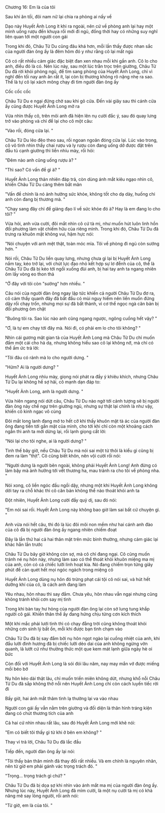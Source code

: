 




Chương 16: Em là của tôi

Sau khi ăn tối, đôi nam nữ lại chia ra phòng ai nấy về

Dạo này Huyết Ảnh Long ít khi ra ngoài, nên cứ về phòng anh lại hay một mình uống rượu đến khuya rồi mới đi ngủ, đồng thời hay có những suy nghĩ liên quan tới một người con gái

Trong khi đó, Châu Tử Du cũng đâu khá hơn, mỗi lần thấy được nhan sắc của người đàn ông ấy là đêm hôm đó y như rằng cô lại mất ngủ

Cô có rất nhiều cảm giác đặc biệt đan xen nhau mỗi khi gần anh. Cô lo cho anh, điều đó là có. Nên lúc này, sau một lúc trằn trọc trên giường, Châu Tử Du đã rời khỏi phòng ngủ, để tìm sang phòng của Huyết Ảnh Long, chỉ vì nghĩ đến tối nay anh ăn rất ít, lại còn bị thương không rõ nặng nhẹ ra sao. Thế là tự cô lại xách mông chạy đi tìm người đàn ông ấy

Cốc cốc cốc

Châu Tử Du e ngại đứng chờ sau khi gõ cửa. Đến vài giây sau thì cánh cửa ấy cũng được Huyết Ảnh Long mở ra

Vừa nhìn thấy cô, trên môi anh đã hiện lên nụ cười đắc ý, sau đó quay lưng trở vào phòng và chỉ để lại cho cô một câu:

"Vào rồi, đóng cửa lại. "

Châu Tử Du lẽo đẽo theo sau, rồi ngoan ngoãn đóng cửa lại. Lúc vào trong, cô vô tình nhìn thấy chai rượu và ly rượu còn đang uống dở được đặt trên đầu tủ cạnh giường thì liền nhíu mày, rồi hỏi:

"Đêm nào anh cũng uống rượu à? "

"Thì sao? Có vấn đề gì à? "

Huyết Ảnh Long thản nhiên đáp trả, còn dùng ánh mắt kiêu ngạo nhìn cô, khiến Châu Tử Du càng thêm bất mãn

"Vấn đề chính là nó ảnh hưởng sức khỏe, không tốt cho dạ dày, huống chi anh còn đang bị thương mà. "

"Chạy sang đây chỉ để giảng đạo lí về sức khỏe đó à? Hay là em đang lo cho tôi? "

Vừa hỏi, anh vừa cười, đôi mắt nhìn cô cứ tà mị, như muốn hút luôn linh hồn đối phương làm vật chiếm hữu của riêng mình. Trong khi đó, Châu Tử Du đã trưng ra khuôn mặt không vui, hậm hực nói:

"Nói chuyện với anh mệt thật, toàn móc mỉa. Tôi về phòng đi ngủ còn sướng hơn. "

Nói rồi, Châu Tử Du liền quay lưng, nhưng chưa gì lại bị Huyết Ảnh Long nắm tay, kéo trở lại, với chút lực đạo nhỏ kết hợp sự lơ đễnh của cô, thế là Châu Tử Du đã bị kéo tới ngồi xuống đùi anh, bị hai tay anh ta ngang nhiên ôm lấy vòng eo thon thả

"Ở đây với tôi còn "sướng" hơn nhiều. "

Câu nói của người đàn ông ngay lập tức khiến cả người Châu Tử Du đơ ra, cô cảm thấy quanh đây đã bắt đầu có mùi nguy hiểm nên liền muốn đứng dậy rồi chạy trốn, nhưng mọi sự đã bất thành, vì cơ thể ngọc ngà căn bản bị đối phương ôm chặt

"Buông tôi ra. Sao lúc nào anh cũng ngang ngược, ngông cuồng hết vậy? "

"Ơ, là tự em chạy tới đây mà. Nói đi, có phải em lo cho tôi không? "

Nhìn cái gương mặt gian tà của Huyết Ảnh Long mà Châu Tử Du chỉ muốn đấm một cái cho hả dạ, nhưng không hiểu sao cô lại không nỡ, mà chỉ có thể ấm ức trả lời:

"Tôi đâu có rảnh mà lo cho người dưng. "

"Hửm? Ai là người dưng? "

Huyết Ảnh Long nhíu mày, giọng nói phát ra đầy ý khiêu khích, nhưng Châu Tử Du lại không hề sợ hãi, cô mạnh dạn đáp to:

"Huyết Ảnh Long, anh là người dưng. "

Vừa hiên ngang nói dứt câu, Châu Tử Du nào ngờ tới cảnh tượng sẽ bị người đàn ông này chế ngự trên giường ngủ, nhưng sự thật lại chính là như vậy, khiến cô kinh ngạc vô cùng

Đôi mắt long lanh đang mở to hết cỡ khi thấy khuôn mặt tà ác của người đàn ông đang tiến tới gần mặt của mình, cho tới khi chỉ còn một khoảng cách ngắn thì anh ta mới dừng lại, rồi lạnh giọng cất lời:

"Nói lại cho tôi nghe, ai là người dưng? "

Tình thế bây giờ, nếu Châu Tử Du mà nói sai một từ thôi là kiểu gì cũng bị đem ra làm "thịt". Cô cũng biết khôn, nên vội cười rồi nói:

"Người dưng là người bên ngoài, không phải Huyết Ảnh Long! Anh đừng có làm bậy mà ảnh hưởng tới vết thương ha, mau tránh ra cho tôi về phòng nha. "

Nói xong, cô liền ngóc đầu ngồi dậy, nhưng một khi Huyết Ảnh Long không dời tay ra chỗ khác thì cô căn bản không thể nào thoát khỏi anh ta

Đột nhiên, Huyết Ảnh Long cười đầy quỷ dị, sau đó nói:

"Em nói sai rồi. Huyết Ảnh Long này không bao giờ làm sai bất cứ chuyện gì. "

Anh vừa nói hết câu, thì đó là lúc đôi môi non mềm như hai cánh anh đào của cô đã bị người đàn ông ấy ngang nhiên chiếm đoạt

Đây là lần thứ hai cả hai thân mật trên mức bình thường, nhưng cảm giác lại khác hẳn lần trước

Châu Tử Du bây giờ không còn sợ, mà cô chỉ đang ngại. Cô cũng muốn tránh né nụ hôn này, nhưng làm sao có thể thoát khỏi khuôn miệng ma mị của anh, còn có cả chiếc lưỡi linh hoạt kia. Nó đang chiếm trọn từng giây phút để càn quét hết mọi ngóc ngách trong miệng cô

Huyết Ảnh Long dùng nụ hôn đó trừng phạt cái tội cô nói sai, và hút hết dưỡng khí của cô, là cách anh đang làm

Yêu nhau, hôn nhau thì say đắm. Chưa yêu, hôn nhau vẫn ngại nhưng cũng không tránh khỏi cơn say mị tình

Trong khi bàn tay hư hỏng của người đàn ông lại còn sờ lung tung khắp người cô gái. Khiến thân thể ấy đang hứng chịu từng cơn kích thích

Một khi mắc phải lưới tình thì có chạy đằng trời cũng không thoát khỏi những cơn sinh lý bất ổn, mỗi khi được bạn tình chạm vào

Châu Tử Du đã bị say đắm bởi nụ hôn ngọt ngào lại cuồng nhiệt của anh, khi đầu lưỡi đinh hương đã bị chiếc lưỡi dẻo dai của anh không ngừng vờn quanh, lả lướt cứ như thưởng thức một que kem mát lạnh giữa ngày hè oi bức

Còn đối với Huyết Ảnh Long là sói đói lâu năm, nay may mắn vớ được miếng mồi béo bở

Nụ hôn kéo dài thật lâu, chỉ muốn triền miên không dứt, nhưng khổ nỗi Châu Tử Du đã sắp không thở nỗi nên Huyết Ảnh Long chỉ còn cách luyến tiếc rời đi

Bấy giờ, hai ánh mắt thâm tình lạ thường lại va vào nhau

Người con gái ấy vẫn nằm trên giường và đối diện là thân hình tráng kiện đang có chút thương tích của anh

Cả hai cứ nhìn nhau rất lâu, sau đó Huyết Ảnh Long mới khẽ nói:

"Em có biết tôi thấy gì từ khi ở bên em không? "

Thay vì trả lời, Châu Tử Du đã lắc đầu

Tiếp đến, người đàn ông ấy lại nói:

"Tôi thấy bản thân mình đã thay đổi rất nhiều. Và em chính là nguyên nhân, nên từ giờ em phải gánh vác trọng trách đó. "

"Trọng... trọng trách gì chứ? "

Châu Tử Du đã bị dọa sợ khi nhìn vào ánh mắt ma mị của người đàn ông ấy. Nhưng lúc này, Huyết Ảnh Long đã mỉm cười, là một nụ cười tà mị có khả năng mê say lòng người, rồi anh nói:

"Từ giờ, em là của tôi. "




